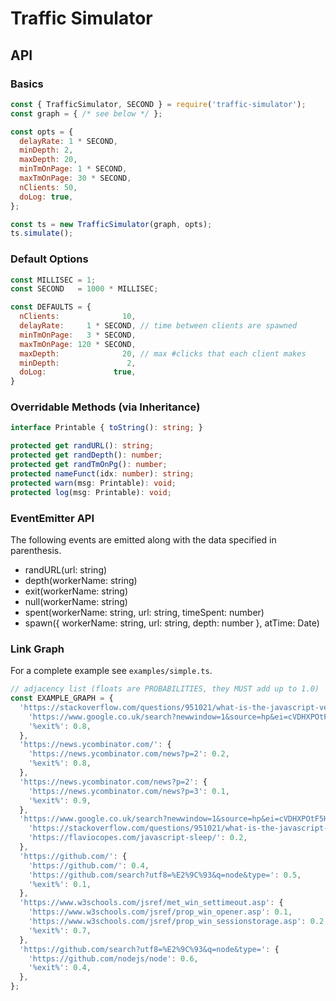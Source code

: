 # Traffic Simulator 

## API

### Basics

```js
const { TrafficSimulator, SECOND } = require('traffic-simulator');
const graph = { /* see below */ };

const opts = {
  delayRate: 1 * SECOND,
  minDepth: 2,
  maxDepth: 20,
  minTmOnPage: 1 * SECOND,
  maxTmOnPage: 30 * SECOND,
  nClients: 50,
  doLog: true,
};

const ts = new TrafficSimulator(graph, opts);
ts.simulate();
```

### Default Options

```javascript
const MILLISEC = 1;
const SECOND   = 1000 * MILLISEC;

const DEFAULTS = {
  nClients:              10,
  delayRate:     1 * SECOND, // time between clients are spawned
  minTmOnPage:   3 * SECOND,
  maxTmOnPage: 120 * SECOND,
  maxDepth:              20, // max #clicks that each client makes
  minDepth:               2, 
  doLog:               true,
}
```

### Overridable Methods (via Inheritance)

```typescript
interface Printable { toString(): string; }

protected get randURL(): string;
protected get randDepth(): number;
protected get randTmOnPg(): number;
protected nameFunct(idx: number): string;
protected warn(msg: Printable): void;
protected log(msg: Printable): void;
```

### EventEmitter API

The following events are emitted along with the data specified in parenthesis.

- randURL(url: string)
- depth(workerName: string)
- exit(workerName: string)
- null(workerName: string)
- spent(workerName: string, url: string, timeSpent: number)
- spawn({ workerName: string, url: string, depth: number }, atTime: Date)

### Link Graph

For a complete example see `examples/simple.ts`.

```javascript
// adjacency list (floats are PROBABILITIES, they MUST add up to 1.0)
const EXAMPLE_GRAPH = {
  'https://stackoverflow.com/questions/951021/what-is-the-javascript-version-of-sleep': {
    'https://www.google.co.uk/search?newwindow=1&source=hp&ei=cVDHXPOtF5HosAfKnJrgDw&q=javascript+sleep+await&oq=jav&gs_l=psy-ab.1.0.35i39l2j0i20i263j0j0i131j0j0i20i263j0i131j0j0i131.889.1455..2407...0.0..0.131.347.3j1......0....1..gws-wiz.....0.8oIEbZdX7Es': 0.2,
    '%exit%': 0.8,
  },
  'https://news.ycombinator.com/': {
    'https://news.ycombinator.com/news?p=2': 0.2,
    '%exit%': 0.8,
  },
  'https://news.ycombinator.com/news?p=2': {
    'https://news.ycombinator.com/news?p=3': 0.1,
    '%exit%': 0.9,
  },
  'https://www.google.co.uk/search?newwindow=1&source=hp&ei=cVDHXPOtF5HosAfKnJrgDw&q=javascript+sleep+await&oq=jav&gs_l=psy-ab.1.0.35i39l2j0i20i263j0j0i131j0j0i20i263j0i131j0j0i131.889.1455..2407...0.0..0.131.347.3j1......0....1..gws-wiz.....0.8oIEbZdX7Es': {
    'https://stackoverflow.com/questions/951021/what-is-the-javascript-version-of-sleep': 0.8,
    'https://flaviocopes.com/javascript-sleep/': 0.2,
  },
  'https://github.com/': {
    'https://github.com/': 0.4,
    'https://github.com/search?utf8=%E2%9C%93&q=node&type=': 0.5,
    '%exit%': 0.1,
  },
  'https://www.w3schools.com/jsref/met_win_settimeout.asp': {
    'https://www.w3schools.com/jsref/prop_win_opener.asp': 0.1,
    'https://www.w3schools.com/jsref/prop_win_sessionstorage.asp': 0.2,
    '%exit%': 0.7,
  },
  'https://github.com/search?utf8=%E2%9C%93&q=node&type=': {
    'https://github.com/nodejs/node': 0.6,
    '%exit%': 0.4,
  },
};
```


